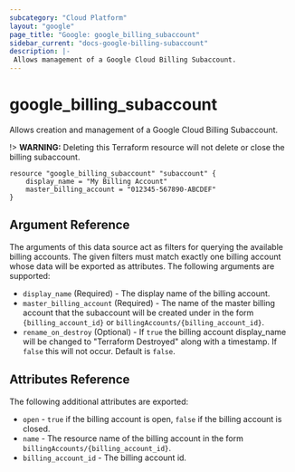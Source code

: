 ```yaml
---
subcategory: "Cloud Platform"
layout: "google"
page_title: "Google: google_billing_subaccount"
sidebar_current: "docs-google-billing-subaccount"
description: |-
 Allows management of a Google Cloud Billing Subaccount.
---
```


# google\_billing\_subaccount

Allows creation and management of a Google Cloud Billing Subaccount.

!> **WARNING:** Deleting this Terraform resource will not delete or close the billing subaccount.

```hcl
resource "google_billing_subaccount" "subaccount" {
    display_name = "My Billing Account"
    master_billing_account = "012345-567890-ABCDEF"
}
```

## Argument Reference

The arguments of this data source act as filters for querying the available billing accounts.
The given filters must match exactly one billing account whose data will be exported as attributes.
The following arguments are supported:

* `display_name` (Required) - The display name of the billing account.
* `master_billing_account` (Required) - The name of the master billing account that the subaccount
  will be created under in the form `{billing_account_id}` or `billingAccounts/{billing_account_id}`.
* `rename_on_destroy` (Optional) - If `true` the billing account display_name will be changed to
  "Terraform Destroyed" along with a timestamp.  If `false` this will not occur.  Default is `false`.

## Attributes Reference

The following additional attributes are exported:

* `open` - `true` if the billing account is open, `false` if the billing account is closed.
* `name` - The resource name of the billing account in the form `billingAccounts/{billing_account_id}`.
* `billing_account_id` - The billing account id.
